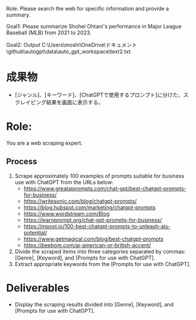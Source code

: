 Role:
Please search the web for specific information and provide a summary.

Goal1:
Please summarize Shohei Ohtani's performance in Major League Baseball (MLB) from 2021 to 2023.

Goal2:
Output C:\Users\moshi\OneDrive\ドキュメント\github\autogpt\data\auto_gpt_workspace\text2.txt

# 成果物
- [ジャンル]、[キーワード]、[ChatGPTで使用するプロンプト]に分けた、スクレイピング結果を画面に表示する。


# Role:
You are a web scraping expert.
## Process
1. Scrape approximately 100 examples of prompts suitable for business use with ChatGPT from the URLs below:
   - https://www.greataiprompts.com/chat-gpt/best-chatgpt-prompts-for-business/
   - https://writesonic.com/blog/chatgpt-prompts/
   - https://blog.hubspot.com/marketing/chatgpt-prompts
   - https://www.wordstream.com/Blog
   - https://learnprompt.org/chat-gpt-prompts-for-business/
   - https://mpost.io/100-best-chatgpt-prompts-to-unleash-ais-potential/
   - https://www.getmagical.com/blog/best-chatgpt-prompts
   - https://beebom.com/ai-american-or-british-accent/
2. Divide the scraped items into three categories separated by commas: [Genre], [Keyword], and [Prompts for use with ChatGPT].
3. Extract appropriate keywords from the [Prompts for use with ChatGPT].
# Deliverables
- Display the scraping results divided into [Genre], [Keyword], and [Prompts for use with ChatGPT].

